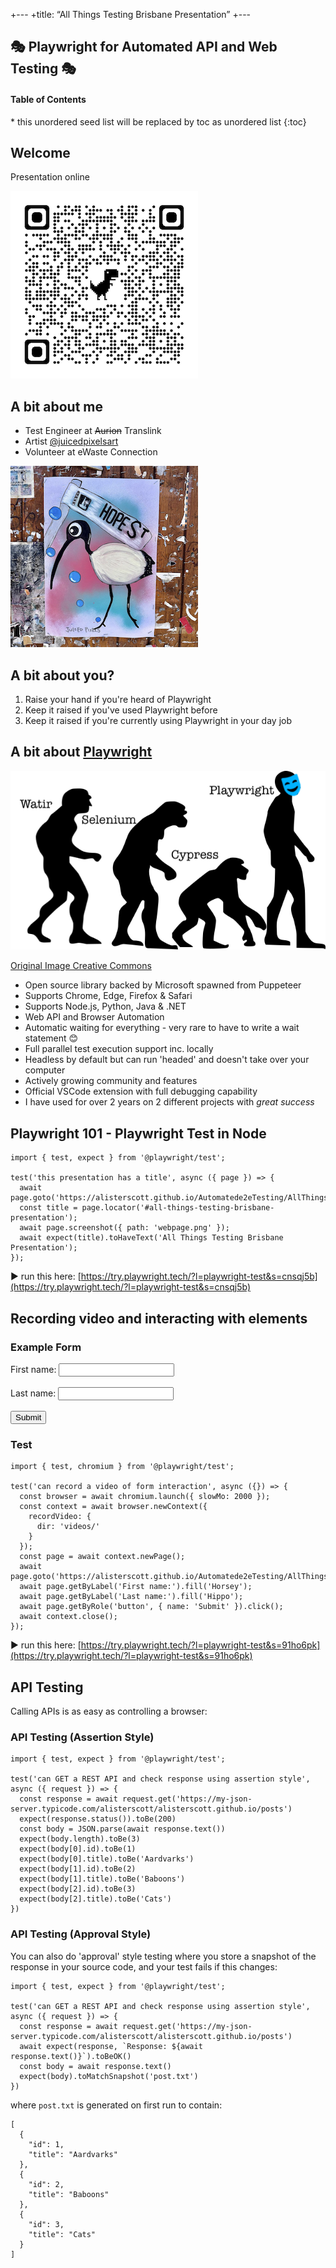 +---
+title: “All Things Testing Brisbane Presentation”
+---

## 🎭 Playwright for Automated API and Web Testing 🎭

<nav>
  <h4>Table of Contents</h4>
  * this unordered seed list will be replaced by toc as unordered list
  {:toc}
</nav>

## Welcome

Presentation online

![qr code](/media/qrcode_presentation.png)

## A bit about me

- Test Engineer at ~~Aurion~~ Translink
- Artist [@juicedpixelsart](https://www.instagram.com/juicedpixelsart/)
- Volunteer at eWaste Connection

![juiced pixels](/media/juicedpixels.png)

## A bit about you?

1. Raise your hand if you're heard of Playwright
2. Keep it raised if you've used Playwright before
3. Keep it raised if you're currently using Playwright in your day job

## A bit about [Playwright](https://playwright.dev/)

![Test tool evolution](/media/toolevolution.png)

[Original Image Creative Commons](https://commons.wikimedia.org/w/index.php?curid=2165296)

- Open source library backed by Microsoft spawned from Puppeteer
- Supports Chrome, Edge, Firefox & Safari
- Supports Node.js, Python, Java & .NET
- Web API and Browser Automation
- Automatic waiting for everything - very rare to have to write a wait statement 😊
- Full parallel test execution support inc. locally
- Headless by default but can run 'headed' and doesn't take over your computer
- Actively growing community and features
- Official VSCode extension with full debugging capability
- I have used for over 2 years on 2 different projects with _great success_

## Playwright 101 - Playwright Test in Node 

```
import { test, expect } from '@playwright/test';

test('this presentation has a title', async ({ page }) => {
  await page.goto('https://alisterscott.github.io/Automatede2eTesting/AllThingsTestingBrisbaneMeetup');
  const title = page.locator('#all-things-testing-brisbane-presentation');
  await page.screenshot({ path: 'webpage.png' });
  await expect(title).toHaveText('All Things Testing Brisbane Presentation');
});
```

▶️ run this here: [https://try.playwright.tech/?l=playwright-test&s=cnsqj5b](https://try.playwright.tech/?l=playwright-test&s=cnsqj5b)

## Recording video and interacting with elements

### Example Form

<form>
  <label for="fname">First name:</label>
  <input type="text" id="fname" name="fname"><br><br>
  <label for="lname">Last name:</label>
  <input type="text" id="lname" name="lname"><br><br>
  <input type="submit" value="Submit">
</form>

### Test

```
import { test, chromium } from '@playwright/test';

test('can record a video of form interaction', async ({}) => {
  const browser = await chromium.launch({ slowMo: 2000 });
  const context = await browser.newContext({
    recordVideo: {
      dir: 'videos/'
    }
  });
  const page = await context.newPage();
  await page.goto('https://alisterscott.github.io/Automatede2eTesting/AllThingsTestingBrisbaneMeetup');
  await page.getByLabel('First name:').fill('Horsey');
  await page.getByLabel('Last name:').fill('Hippo');
  await page.getByRole('button', { name: 'Submit' }).click();
  await context.close();
});
```
▶️ run this here: [https://try.playwright.tech/?l=playwright-test&s=91ho6pk](https://try.playwright.tech/?l=playwright-test&s=91ho6pk)

## API Testing

Calling APIs is as easy as controlling a browser:

### API Testing (Assertion Style)

```
import { test, expect } from '@playwright/test';

test('can GET a REST API and check response using assertion style', async ({ request }) => {
  const response = await request.get('https://my-json-server.typicode.com/alisterscott/alisterscott.github.io/posts')
  expect(response.status()).toBe(200)
  const body = JSON.parse(await response.text())
  expect(body.length).toBe(3)
  expect(body[0].id).toBe(1)
  expect(body[0].title).toBe('Aardvarks')
  expect(body[1].id).toBe(2)
  expect(body[1].title).toBe('Baboons')
  expect(body[2].id).toBe(3)
  expect(body[2].title).toBe('Cats')
})
```
### API Testing (Approval Style)


You can also do 'approval' style testing where you store a snapshot of the response in your source code, and your test fails if this changes:

```
import { test, expect } from '@playwright/test';

test('can GET a REST API and check response using assertion style', async ({ request }) => {
  const response = await request.get('https://my-json-server.typicode.com/alisterscott/alisterscott.github.io/posts')
  await expect(response, `Response: ${await response.text()}`).toBeOK()
  const body = await response.text()
  expect(body).toMatchSnapshot('post.txt')
})
```

where `post.txt` is generated on first run to contain:

```
[
  {
    "id": 1,
    "title": "Aardvarks"
  },
  {
    "id": 2,
    "title": "Baboons"
  },
  {
    "id": 3,
    "title": "Cats"
  }
]
```


